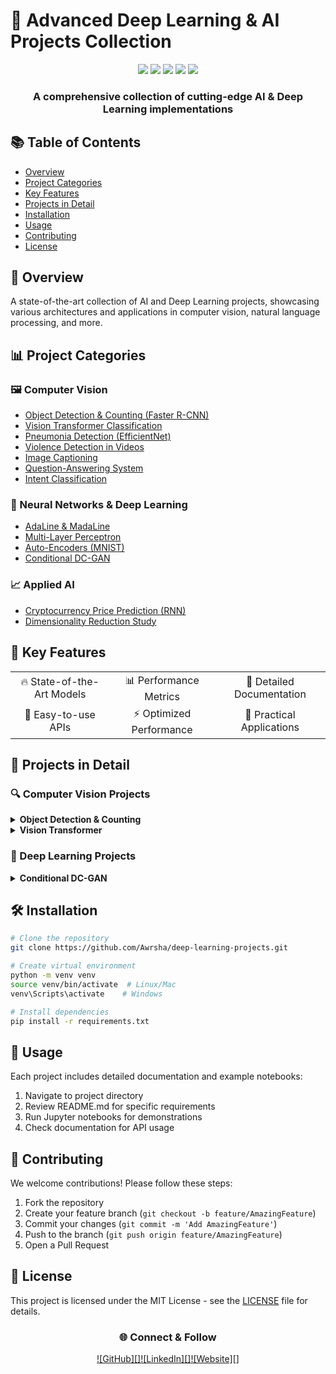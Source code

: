 # 🧠 Advanced Deep Learning & AI Projects Collection

<div align="center">
  <img src="https://img.shields.io/badge/Python-3776AB?style=for-the-badge&logo=python&logoColor=white">
  <img src="https://img.shields.io/badge/TensorFlow-FF6F00?style=for-the-badge&logo=tensorflow&logoColor=white">
  <img src="https://img.shields.io/badge/PyTorch-EE4C2C?style=for-the-badge&logo=pytorch&logoColor=white">
  <img src="https://img.shields.io/badge/Keras-D00000?style=for-the-badge&logo=keras&logoColor=white">
  <img src="https://img.shields.io/badge/OpenCV-5C3EE8?style=for-the-badge&logo=opencv&logoColor=white">
</div>

<p align="center">
  <h3 align="center">A comprehensive collection of cutting-edge AI & Deep Learning implementations</h3>
</p>

## 📚 Table of Contents

- [Overview](#-overview)
- [Project Categories](#-project-categories)
- [Key Features](#-key-features)
- [Projects in Detail](#-projects-in-detail)
- [Installation](#-installation)
- [Usage](#-usage)
- [Contributing](#-contributing)
- [License](#-license)

## 🌟 Overview

A state-of-the-art collection of AI and Deep Learning projects, showcasing various architectures and applications in computer vision, natural language processing, and more.

## 📊 Project Categories

### 🖼️ Computer Vision
- [Object Detection & Counting (Faster R-CNN)](#object-detection)
- [Vision Transformer Classification](#vision-transformer)
- [Pneumonia Detection (EfficientNet)](#medical-imaging)
- [Violence Detection in Videos](#video-analysis)
- [Image Captioning](#image-captioning)
- [Question-Answering System](#qa-system)
- [Intent Classification](#intent-classification)

### 🧮 Neural Networks & Deep Learning
- [AdaLine & MadaLine](#adaptive-learning)
- [Multi-Layer Perceptron](#mlp)
- [Auto-Encoders (MNIST)](#auto-encoders)
- [Conditional DC-GAN](#generative-models)

### 📈 Applied AI
- [Cryptocurrency Price Prediction (RNN)](#crypto-prediction)
- [Dimensionality Reduction Study](#dimension-reduction)

## 💫 Key Features

<div align="center">
  <table>
    <tr>
      <td align="center">🔥 State-of-the-Art Models</td>
      <td align="center">📊 Performance Metrics</td>
      <td align="center">📝 Detailed Documentation</td>
    </tr>
    <tr>
      <td align="center">🔄 Easy-to-use APIs</td>
      <td align="center">⚡ Optimized Performance</td>
      <td align="center">🎯 Practical Applications</td>
    </tr>
  </table>
</div>

## 📂 Projects in Detail

### 🔍 Computer Vision Projects

<details>
<summary><b>Object Detection & Counting</b></summary>

- Framework: Faster R-CNN
- Features:
  - Real-time object detection
  - Multiple object tracking
  - Counting mechanism
- Applications:
  - Surveillance
  - Retail analytics
  - Traffic monitoring
</details>

<details>
<summary><b>Vision Transformer</b></summary>

- Architecture: ViT
- Features:
  - Attention mechanism
  - Patch-based processing
  - State-of-the-art accuracy

- Architecture: CNN + LSTM
- Features:
  - Automatic caption generation
  - Attention mechanism
  - Beam search decoding
</details>

### 🧮 Deep Learning Projects

<details>
<summary><b>Conditional DC-GAN</b></summary>

- Features:
  - Conditional generation
  - High-quality synthetic data
  - Controlled attributes
</details>

## 🛠️ Installation

```bash
# Clone the repository
git clone https://github.com/Awrsha/deep-learning-projects.git

# Create virtual environment
python -m venv venv
source venv/bin/activate  # Linux/Mac
venv\Scripts\activate    # Windows

# Install dependencies
pip install -r requirements.txt
```

## 📖 Usage

Each project includes detailed documentation and example notebooks:

1. Navigate to project directory
2. Review README.md for specific requirements
3. Run Jupyter notebooks for demonstrations
4. Check documentation for API usage

## 🤝 Contributing

We welcome contributions! Please follow these steps:

1. Fork the repository
2. Create your feature branch (`git checkout -b feature/AmazingFeature`)
3. Commit your changes (`git commit -m 'Add AmazingFeature'`)
4. Push to the branch (`git push origin feature/AmazingFeature`)
5. Open a Pull Request

## 📄 License

This project is licensed under the MIT License - see the [LICENSE](LICENSE) file for details.

<div align="center">

### 🌐 Connect & Follow

[![GitHub][]](https://github.com/Awrsha)[![LinkedIn][]](https://linkedin.com/in/awrsha)[![Website][]](https://awrsha.github.io)
